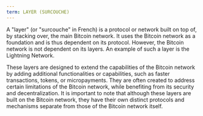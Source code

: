 ```yaml
---
term: LAYER (SURCOUCHE)
---
```


A "layer" (or "surcouche" in French) is a protocol or network built on top of, by stacking over, the main Bitcoin network. It uses the Bitcoin network as a foundation and is thus dependent on its protocol. However, the Bitcoin network is not dependent on its layers. An example of such a layer is the Lightning Network.

These layers are designed to extend the capabilities of the Bitcoin network by adding additional functionalities or capabilities, such as faster transactions, tokens, or micropayments. They are often created to address certain limitations of the Bitcoin network, while benefiting from its security and decentralization. It is important to note that although these layers are built on the Bitcoin network, they have their own distinct protocols and mechanisms separate from those of the Bitcoin network itself.